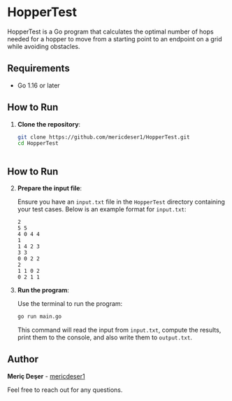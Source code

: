 # HopperTest

HopperTest is a Go program that calculates the optimal number of hops needed for a hopper to move from a starting point to an endpoint on a grid while avoiding obstacles.

## Requirements

- Go 1.16 or later

## How to Run

1. **Clone the repository**:

   ```bash
   git clone https://github.com/mericdeser1/HopperTest.git
   cd HopperTest



## How to Run

2. **Prepare the input file**:

   Ensure you have an `input.txt` file in the `HopperTest` directory containing your test cases. Below is an example format for `input.txt`:

   ```
   2
   5 5
   4 0 4 4
   1
   1 4 2 3
   3 3
   0 0 2 2
   2
   1 1 0 2
   0 2 1 1
   ```

3. **Run the program**:

   Use the terminal to run the program:

   ```bash
   go run main.go
   ```

   This command will read the input from `input.txt`, compute the results, print them to the console, and also write them to `output.txt`.

## Author

**Meriç Deşer** - [mericdeser1](https://github.com/mericdeser1)

Feel free to reach out for any questions.
